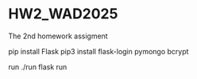 # HW2_WAD2025
The 2nd homework assigment

pip install Flask
pip3 install flask-login pymongo bcrypt

run
    ./run
    flask run